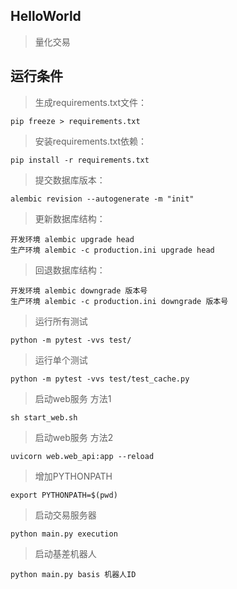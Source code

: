 ## HelloWorld
> 量化交易  

## 运行条件
>生成requirements.txt文件：  

    pip freeze > requirements.txt
    
>安装requirements.txt依赖：  

    pip install -r requirements.txt
    
>提交数据库版本：  
    
    alembic revision --autogenerate -m "init" 

>更新数据库结构：
    
    开发环境 alembic upgrade head
    生产环境 alembic -c production.ini upgrade head
     
>回退数据库结构：

    开发环境 alembic downgrade 版本号
    生产环境 alembic -c production.ini downgrade 版本号
    
>运行所有测试  
    
    python -m pytest -vvs test/
    
>运行单个测试  
    
    python -m pytest -vvs test/test_cache.py
    
>启动web服务 方法1
    
    sh start_web.sh
    
>启动web服务 方法2

    uvicorn web.web_api:app --reload 
    
>增加PYTHONPATH
    
    export PYTHONPATH=$(pwd)
    
>启动交易服务器

    python main.py execution
   
>启动基差机器人

    python main.py basis 机器人ID
